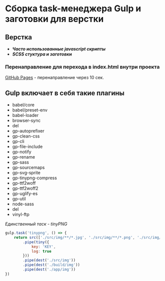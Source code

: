 # Сборка task-менеджера Gulp и заготовки для верстки

## Верстка
 *  ***Часто использованные javascript скрипты***
 *  ***SCSS стуктура и заготовки***

### Перенаправление для перехода в index.html внутри проекта
[GitHub Pages](https://grafit-off.github.io/GULP/) - перенаправление через 10 сек.


## Gulp включает в себя такие плагины
 *  babel/core
 *  babel/preset-env
 *  babel-loader
 *  browser-sync
 *  del
 *  gp-autoprefixer
 *  gp-clean-css
 *  gp-cli
 *  gp-file-include
 *  gp-notify
 *  gp-rename
 *  gp-sass
 *  gp-sourcemaps
 *  gp-svg-sprite
 *  gp-tinypng-compress
 *  gp-ttf2woff
 *  gp-ttf2woff2
 *  gp-uglify-es
 *  gp-util
 *  node-sass
 *  del
 *  vinyl-ftp

 _Единственный таск - tinyPNG_

```js
gulp.task('tinypng', () => {
	return src(['./src/img/**/*.jpg', './src/img/**/*.png', './src/img/**/*.jpeg'])
		.pipe(tiny({
			key: 'KEY',
			log: true
		}))
		.pipe(dest('./src/img'))
		.pipe(dest('./build/img'))
		.pipe(dest('./app/img'))
})
```
